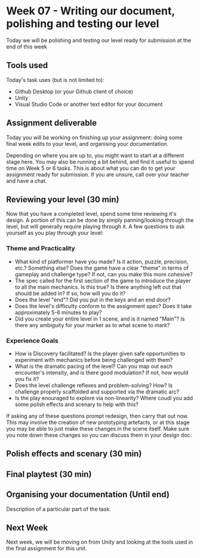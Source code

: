 # Week 07 - Writing our document, polishing and testing our level
Today we will be polishing and testing our level ready for submission at the end of this week

## Tools used
Today's task uses (but is not limited to):

* Github Desktop (or your Github client of choice)
* Unity
* Visual Studio Code or another text editor for your document

## Assignment deliverable
Today you will be working on finishing up your assignment: doing some final week edits to your level, and organising your documentation.

Depending on where you are up to, you might want to start at a different stage here. You may also be running a bit behind, and find it useful to spend time on Week 5 or 6 tasks. This is about what you can do to get your assignment ready for submission. If you are unsure, call over your teacher and have a chat.

## Reviewing your level (30 min)
Now that you have a completed level, spend some time reviewing it's design. A portion of this can be done by simply panning/looking through the level, but will generally require playing through it. A few questions to ask yourself as you play through your level:

### Theme and Practicality
* What kind of platformer have you made? Is it action, puzzle, precision, etc.? Something else? Does the game have a clear "theme" in terms of gameplay and challenge type? If not, can you make this more cohesive?
* The spec called for the first section of the game to introduce the player to all the main mechanics. Is this true? Is there anything left out that should be added in? If so, how will you do it?
* Does the level "end"? Did you put in the keys and an end door?
* Does the level's difficulty conform to the assignment spec? Does it take approximately 5-6 minutes to play?
* Did you create your entire level in 1 scene, and is it named "Main"? Is there any ambiguity for your marker as to what scene to mark?

### Experience Goals
* How is Discovery facilitated? Is the player given safe opportunities to experiment with mechanics before being challenged with them?
* What is the dramatic pacing of the level? Can you map out each encounter's intensity, and is there good modulation? If not, how would you fix it?
* Does the level challenge reflexes and problem-solving? How? Is challenge properly scaffolded and supported via the dramatic arc?
* Is the play enouraged to explore via non-linearity? Where coudl you add some polish effects and scenary to help with this?

If asking any of these questions prompt redesign, then carry that out now. This may involve the creation of new prototyping artefacts, or at this stage you may be able to just make these changes in the scene itself. Make sure you note down these changes so you can discuss them in your design doc.

## Polish effects and scenary (30 min)


## Final playtest (30 min)

## Organising your documentation (Until end)
Description of a particular part of the task.

## Next Week
Next week, we will be moving on from Unity and looking at the tools used in the final assignment for this unit.
